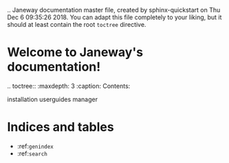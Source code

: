 .. Janeway documentation master file, created by
   sphinx-quickstart on Thu Dec  6 09:35:26 2018.
   You can adapt this file completely to your liking, but it should at least
   contain the root `toctree` directive.

# Welcome to Janeway's documentation!

.. toctree::
   :maxdepth: 3
   :caption: Contents:

   installation
   userguides
   manager


# Indices and tables

* :ref:`genindex`
* :ref:`search`
